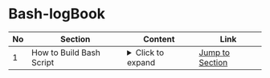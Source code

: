 # Bash-logBook



| No | Section                  | Content                                                                                                                                                                                                                                                                                                                                                                                                                                                                                                                                                                                                                                                                                                                                       | Link                                         |
| -- | ------------------------ | --------------------------------------------------------------------------------------------------------------------------------------------------------------------------------------------------------------------------------------------------------------------------------------------------------------------------------------------------------------------------------------------------------------------------------------------------------------------------------------------------------------------------------------------------------------------------------------------------------------------------------------------------------------------------------------------------------------------------------------------- | -------------------------------------------- |
| 1  | How to Build Bash Script | <details><summary>Click to expand</summary><ol><li><strong>What is Shell?</strong></li><li><strong>What is Bash?</strong></li><li><strong>Features of Bash</strong></li><li><strong>Bash Script Structure</strong></li><li><strong>Understanding the Shebang Line (<code>#!</code>)</strong></li><li><strong>Comments in Bash Scripts</strong></li><li><strong>Benefits of Using Comments</strong></li><li><strong>Understanding File Permissions in Linux</strong></li><li><strong>Types of File Permissions</strong></li><li><strong>Octal Representation of Permissions</strong></li><li><strong>Using <code>chmod</code> to Change Permissions</strong></li><li><strong>Examples of <code>chmod</code> Usage</strong></li></ol></details> | [Jump to Section](#how-to-build-bash-script) |

<small><a id="how-to-build-bash-script"></a></small>

